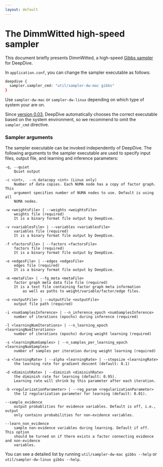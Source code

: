```yaml
---
layout: default
---
```


# The DimmWitted high-speed sampler

This document briefly presents DimmWitted, a high-speed [Gibbs
sampler](../general/inference.html#gibbs) for DeepDive.


In `application.conf`, you can change the sampler executable as follows:

```bash
deepdive {
  sampler.sampler_cmd: "util/sampler-dw-mac gibbs"
}
```

Use `sampler-dw-mac` or `sampler-dw-linux` depending on which type
of system your are on.

Since [version 0.03](../changelog/0.03-alpha.html), DeepDive automatically
chooses the correct executable based on the system environment, so we recommend to
omit the `sampler_cmd` directive.

### Sampler arguments

The sampler executable can be invoked independently of DeepDive. The following
arguments to the sampler executable are used to specify input files, output
file, and learning and inference parameters:

	-q, --quiet
		Quiet output

	-c <int>,  --n_datacopy <int> (Linux only)
		Number of data copies. Each NUMA node has a copy of factor graph. This
        argument specifies number of NUMA nodes to use. Default is using all
        NUMA nodes.

    -w <weightsFile> | --weights <weightsFile>
        weights file (required)
        It is a binary format file output by DeepDive.

    -v <variablesFile> | --variables <variablesFile>
        variables file (required)
        It is a binary format file output by DeepDive.

    -f <factorsFile> | --factors <factorsFile>
        factors file (required)
        It is a binary format file output by DeepDive.

    -e <edgesFile> | --edges <edgesFile>
        edges file (required)
        It is a binary format file output by DeepDive.

    -m <metaFile> | --fg_meta <metaFile>
        factor graph meta data file file (required)
        It is a text file containing factor graph meta information
            as well as paths to weight/variable/factor/edge files.

    -o <outputFile> | --outputFile <outputFile>
        output file path (required)

    -i <numSamplesInference> | --n_inference_epoch <numSamplesInference>
        number of iterations (epochs) during inference (required)

    -l <learningNumIterations> | --n_learning_epoch <learningNumIterations>
        number of iterations (epochs) during weight learning (required)

    -s <learningNumSamples> | --n_samples_per_learning_epoch <learningNumSamples>
        number of samples per iteration during weight learning (required)

    -a <learningRate> | --alpha <learningRate> | --stepsize <learningRate>
        the learning rate for gradient descent (default: 0.1)

    -d <diminishRate> | --diminish <diminishRate>
        the diminish rate for learning (default: 0.95).
        Learning rate will shrink by this parameter after each iteration.

    -b <regularizationParameter> | --reg_param <regularizationParameter>
        the l2 regularization parameter for learning (default: 0.01).

    --sample_evidence
        output probablities for evidence variables. Default is off, i.e., output
        only contains probabilities for non-evidence variables.

    --learn_non_evidence
        sample non-evidence variables during learning. Default if off. This option
        should be turned on if there exists a factor connecting evidence and non-evidence
        variables.

You can see a detailed list by running `util/sampler-dw-mac gibbs --help` or `util/sampler-dw-linux gibbs --help`.

